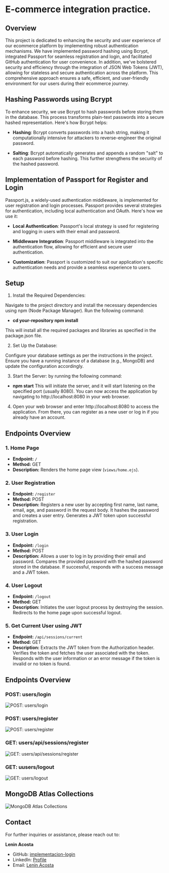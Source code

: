 # E-commerce integration practice.

## Overview

This project is dedicated to enhancing the security and user experience of our ecommerce platform by implementing robust authentication mechanisms. We have implemented password hashing using Bcrypt, integrated Passport for seamless registration and login, and facilitated GitHub authentication for user convenience. In addition, we've bolstered security and efficiency through the integration of JSON Web Tokens (JWT), allowing for stateless and secure authentication across the platform. This comprehensive approach ensures a safe, efficient, and user-friendly environment for our users during their ecommerce journey.

## Hashing Passwords using Bcrypt

To enhance security, we use Bcrypt to hash passwords before storing them in the database. This process transforms plain-text passwords into a secure hashed representation. Here's how Bcrypt helps:

- **Hashing**: Bcrypt converts passwords into a hash string, making it computationally intensive for attackers to reverse-engineer the original password.
  
- **Salting**: Bcrypt automatically generates and appends a random "salt" to each password before hashing. This further strengthens the security of the hashed password.

## Implementation of Passport for Register and Login

Passport.js, a widely-used authentication middleware, is implemented for user registration and login processes. Passport provides several strategies for authentication, including local authentication and OAuth. Here's how we use it:

- **Local Authentication**: Passport's local strategy is used for registering and logging in users with their email and password.

- **Middleware Integration**: Passport middleware is integrated into the authentication flow, allowing for efficient and secure user authentication.

- **Customization**: Passport is customized to suit our application's specific authentication needs and provide a seamless experience to users.



## Setup

1. Install the Required Dependencies:

Navigate to the project directory and install the necessary dependencies using npm (Node Package Manager). Run the following command: 
- **cd your-repository npm install**
 
 This will install all the required packages and libraries as specified in the package.json file.

2.  Set Up the Database:

Configure your database settings as per the instructions in the project. Ensure you have a running instance of a database (e.g., MongoDB) and update the configuration accordingly.

3. Start the Server: by running the following command:
- **npm start**
This will initiate the server, and it will start listening on the specified port (usually 8080). You can now access the application by navigating to http://localhost:8080 in your web browser.

4. Open your web browser and enter http://localhost:8080 to access the application. From there, you can register as a new user or log in if you already have an account.

## Endpoints Overview

### 1. Home Page
- **Endpoint:** `/`
- **Method:** GET
- **Description:** Renders the home page view (`views/home.ejs`).

### 2. User Registration
- **Endpoint:** `/register`
- **Method:** POST
- **Description:** Registers a new user by accepting first name, last name, email, age, and password in the request body. It hashes the password and creates a user entry. Generates a JWT token upon successful registration.

### 3. User Login
- **Endpoint:** `/login`
- **Method:** POST
- **Description:** Allows a user to log in by providing their email and password. Compares the provided password with the hashed password stored in the database. If successful, responds with a success message and a JWT token.

### 4. User Logout
- **Endpoint:** `/logout`
- **Method:** GET
- **Description:** Initiates the user logout process by destroying the session. Redirects to the home page upon successful logout.

### 5. Get Current User using JWT
- **Endpoint:** `/api/sessions/current`
- **Method:** GET
- **Description:** Extracts the JWT token from the Authorization header. Verifies the token and fetches the user associated with the token. Responds with the user information or an error message if the token is invalid or no token is found.




## Endpoints Overview

### POST: users/login
![POST: users/login](./public/img/post-users-login.jpg)
### POST: users/register
![POST: users/register](./public/img/post-users-register.jpg)
### GET: users/api/sessions/register
![GET: users/api/sessions/register](./public/img/get-users-api-sessions-current.jpg)
### GET: uusers/logout
![GET: users/logout](./public/img/get-users-logout.jpg)
## MongoDB Atlas Collections
![MongoDB Atlas Collections](./public/img/MOGODB-ATLAS.jpg)
## Contact

For further inquiries or assistance, please reach out to:

**Lenin Acosta**
- GitHub: [implementacion-login](https://github.com/Leninead/implementacion-login.git)
- LinkedIn: [Profile](https://www.linkedin.com/in/lenin-acosta-b32b8a262/)
- Email: [Lenin Acosta](mailto:leninacosta2107@gmail.com)

